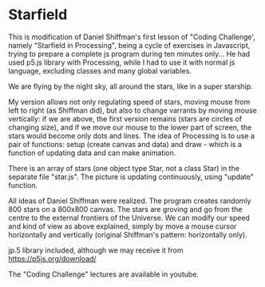 # Starfield 
This is modification of Daniel Shiffman's first lesson of "Coding Challenge', namely "Starfield in Processing", being a cycle of exercises in Javascript, trying to prepare a complete js program during ten minutes only... He had used p5.js library with Processing, while I had to use it with normal js language, excluding classes and many global variables.

We are flying by the night sky, all around the stars, like in a super starship.

My version allows not only regulating speed of stars, moving mouse from left to right (as Shiffman did), but also to change varrants by moving mouse vertically: if we are above, the first version remains (stars are circles of changing size), and if we move our mouse to the lower part of screen, the stars would become only dots and lines. 
The idea of Processing is to use a pair of functions: setup (create canvas and data) and draw - which is a function of updating data and can make animation.

There is an array of stars (one object type Star, not a class Star) in the separate file "star.js". The picture is updating continuously, using "update" function.

All ideas of Daniel Shiffman were realized. The program creates randomly 800 stars on a 800x800 canvas. The stars are groving and go from the centre to the external frontiers of the Universe. We can modify our speed and kind of view as above explained, simply by move a mouse cursor horizontally and vertically (original Shiffman's pattern: horizontally only).

jp.5 library included, although we may receive it from https://p5js.org/download/

The "Coding Challenge" lectures are available in youtube.

